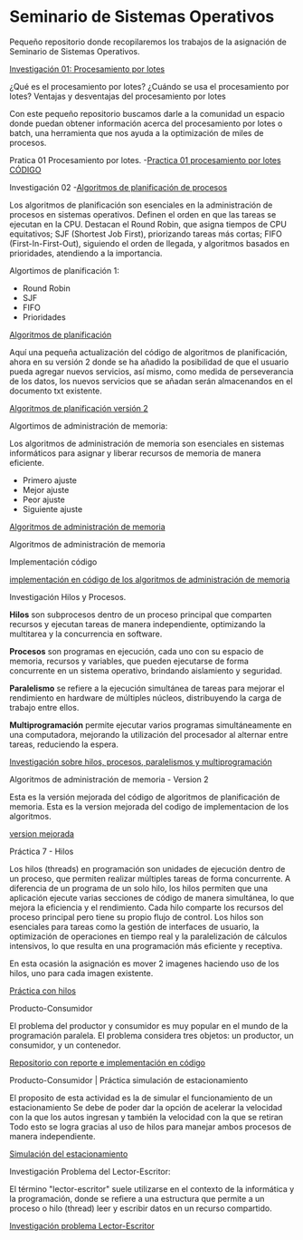 # Seminario de Sistemas Operativos
Pequeño repositorio donde recopilaremos los trabajos de la asignación de Seminario de Sistemas Operativos.


[Investigación 01: Procesamiento por lotes](Procesamiento_por_lotes.pdf)

¿Qué es el procesamiento por lotes?
¿Cuándo se usa el procesamiento por lotes?
Ventajas y desventajas del procesamiento por lotes

Con este pequeño repositorio buscamos darle a la comunidad un espacio donde puedan obtener información acerca del procesamiento por lotes o batch, una herramienta que nos ayuda a la optimización de miles de procesos.

Pratica 01  Procesamiento por lotes.
-[Practica 01 procesamiento por lotes CÓDIGO](https://github.com/Dexne/S.S.O/tree/main/Practica%2001%20Procesamiento%20por%20lotes%201)

Investigación 02
-[Algoritmos de planificación de procesos](Algoritmos_de_planificación_de_procesos.pdf)

Los algoritmos de planificación son esenciales en la administración de procesos en sistemas operativos. Definen el orden en que las tareas se ejecutan en la CPU. Destacan el Round Robin, que asigna tiempos de CPU equitativos; SJF (Shortest Job First), priorizando tareas más cortas; FIFO (First-In-First-Out), siguiendo el orden de llegada, y algoritmos basados en prioridades, atendiendo a la importancia.

Algortimos de planificación 1:

- Round Robin
- SJF
- FIFO
- Prioridades

[Algoritmos de planificación](https://github.com/Dexne/S.S.O/tree/main/Algoritmos_de_planificaci%C3%B3n_1)

Aquí una pequeña actualización del código de algoritmos de planificación, ahora en su versión 2 donde se ha añadido la posibilidad de que el usuario pueda agregar nuevos servicios, así mismo, como medida de perseverancia de los datos, los nuevos servicios que se añadan serán almacenandos en el documento txt existente.

[Algoritmos de planificación versión 2](https://github.com/Dexne/S.S.O/tree/main/Algoritmos_de_planificacion_v2)

Algortimos de administración de memoria:

Los algoritmos de administración de memoria son esenciales en sistemas 
informáticos para asignar y liberar recursos de memoria de manera eficiente.

- Primero ajuste
- Mejor ajuste
- Peor ajuste
- Siguiente ajuste

[Algoritmos de administración de memoria](https://github.com/Dexne/S.S.O/blob/main/Algoritmos_de_administracion_de_memoria.pdf)

Algoritmos de administración de memoria

Implementación código

[implementación en código de los algoritmos de administración de memoria](https://github.com/Dexne/S.S.O/tree/main/Algoritmos_de_administracion_de_memoria)


Investigación Hilos y Procesos.

**Hilos** son subprocesos dentro de un proceso principal que comparten recursos y ejecutan tareas de manera independiente, optimizando la multitarea y la concurrencia en software.

**Procesos** son programas en ejecución, cada uno con su espacio de memoria, recursos y variables, que pueden ejecutarse de forma concurrente en un sistema operativo, brindando aislamiento y seguridad.

**Paralelismo** se refiere a la ejecución simultánea de tareas para mejorar el rendimiento en hardware de múltiples núcleos, distribuyendo la carga de trabajo entre ellos.


**Multiprogramación** permite ejecutar varios programas simultáneamente en una computadora, mejorando la utilización del procesador al alternar entre tareas, reduciendo la espera.

[Investigación sobre hilos, procesos, paralelismos y multiprogramación](https://github.com/Dexne/S.S.O/blob/main/Investigaci%C3%B3n.pdf)


Algoritmos de administración de memoria - Version 2

Esta es la versión mejorada del código de algoritmos de planificación de memoria.
Esta es la version mejorada del codigo de implementacion de los algoritmos.

[version mejorada](https://github.com/Dexne/S.S.O/tree/main/Administrador_de_memoria_2)


Práctica 7 - Hilos

Los hilos (threads) en programación son unidades de ejecución dentro de un proceso, que permiten realizar múltiples tareas de forma concurrente. A diferencia de un programa de un solo hilo, los hilos permiten que una aplicación ejecute varias secciones de código de manera simultánea, lo que mejora la eficiencia y el rendimiento. Cada hilo comparte los recursos del proceso principal pero tiene su propio flujo de control. Los hilos son esenciales para tareas como la gestión de interfaces de usuario, la optimización de operaciones en tiempo real y la paralelización de cálculos intensivos, lo que resulta en una programación más eficiente y receptiva.

En esta ocasión la asignación es mover 2 imagenes haciendo uso de los hilos, uno para cada imagen existente.

[Práctica con hilos](https://github.com/Dexne/S.S.O/tree/main/Hilos)

Producto-Consumidor

El problema del productor y consumidor es muy popular en el mundo de la programación paralela. El problema considera tres objetos: un productor, un consumidor, y un contenedor.


[Repositorio con reporte e implementación en código](https://github.com/Dexne/S.S.O/tree/main/Producto-Consumidor)


Producto-Consumidor | Práctica simulación de estacionamiento

El proposito de esta actividad es la de simular el funcionamiento de un estacionamiento
Se debe de poder dar la opción de acelerar la velocidad con la que los autos ingresan y también la velocidad con la que se retiran
Todo esto se logra gracias al uso de hilos para manejar ambos procesos de manera independiente.

[Simulación del estacionamiento](https://github.com/Dexne/S.S.O/tree/main/Prodcuto-Consumidor_Estacionamiento)


Investigación Problema del Lector-Escritor:


El término "lector-escritor" suele utilizarse en el contexto de la informática y la programación, donde se refiere a una estructura que permite a un proceso o hilo (thread) leer y escribir datos en un recurso compartido.

[Investigación problema Lector-Escritor](https://github.com/Dexne/S.S.O/blob/main/Lector-Escritor.pdf)

